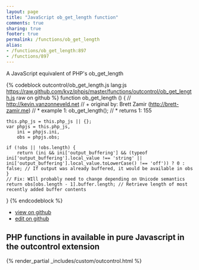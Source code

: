 ```yaml
---
layout: page
title: "JavaScript ob_get_length function"
comments: true
sharing: true
footer: true
permalink: /functions/ob_get_length
alias:
- /functions/ob_get_length:897
- /functions/897
---
```

<!-- Generated by Rakefile:build -->
A JavaScript equivalent of PHP's ob_get_length

{% codeblock outcontrol/ob_get_length.js lang:js https://raw.github.com/kvz/phpjs/master/functions/outcontrol/ob_get_length.js raw on github %}
function ob_get_length () {
    // http://kevin.vanzonneveld.net
    // +   original by: Brett Zamir (http://brett-zamir.me)
    // *     example 1: ob_get_length();
    // *     returns 1: 155

    this.php_js = this.php_js || {};
    var phpjs = this.php_js,
        ini = phpjs.ini,
        obs = phpjs.obs;

    if (!obs || !obs.length) {
        return (ini && ini['output_buffering'] && (typeof ini['output_buffering'].local_value !== 'string' || ini['output_buffering'].local_value.toLowerCase() !== 'off')) ? 0 : false; // If output was already buffered, it would be available in obs
    }
    // Fix: WIll probably need to change depending on Unicode semantics
    return obs[obs.length - 1].buffer.length; // Retrieve length of most recently added buffer contents
}
{% endcodeblock %}

 - [view on github](https://github.com/kvz/phpjs/blob/master/functions/outcontrol/ob_get_length.js)
 - [edit on github](https://github.com/kvz/phpjs/edit/master/functions/outcontrol/ob_get_length.js)

## PHP functions in available in pure Javascript in the outcontrol extension
{% render_partial _includes/custom/outcontrol.html %}
